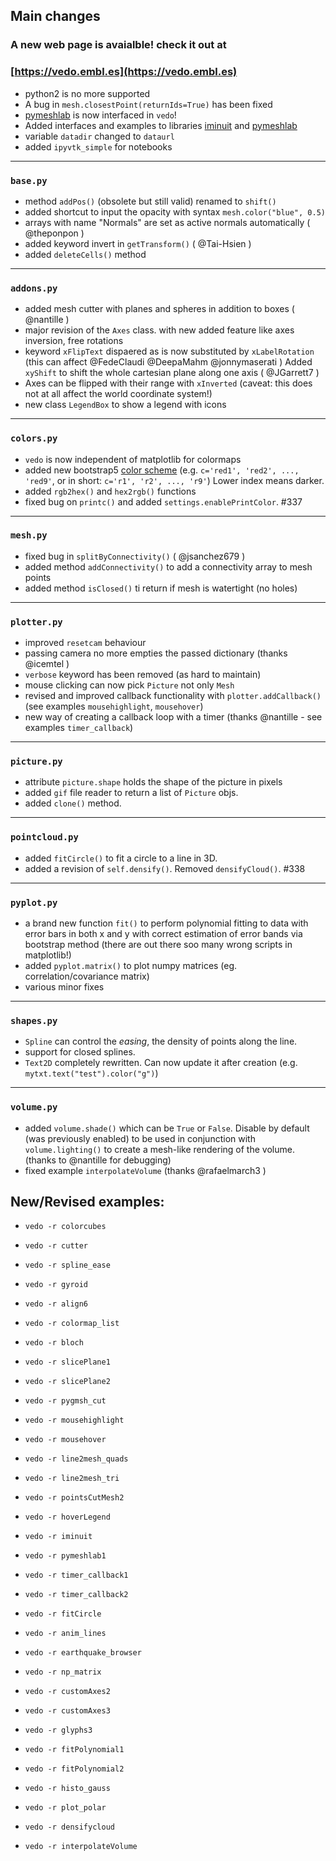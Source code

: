 ## Main changes

### A new web page is avaialble! check it out at

### [https://vedo.embl.es](https://vedo.embl.es)

- python2 is no more supported
- A bug in `mesh.closestPoint(returnIds=True)` has been fixed
- [pymeshlab](https://github.com/cnr-isti-vclab/PyMeshLab) is now interfaced in `vedo`!
- Added interfaces and examples to libraries [iminuit](https://github.com/scikit-hep/iminuit)
and [pymeshlab](https://github.com/cnr-isti-vclab/PyMeshLab)
- variable `datadir` changed to `dataurl`
- added `ipyvtk_simple` for notebooks


---
### `base.py`
- method `addPos()` (obsolete but still valid) renamed to `shift()`
- added shortcut to input the opacity with syntax `mesh.color("blue", 0.5)`
- arrays with name "Normals" are set as active normals automatically ( @theponpon )
- added keyword invert in `getTransform()` ( @Tai-Hsien )
- added `deleteCells()` method

---
### `addons.py`
- added mesh cutter with planes and spheres in addition to boxes ( @nantille )
- major revision of the `Axes` class. with new added feature like axes inversion, free rotations
- keyword `xFlipText` dispaered as is now substituted by `xLabelRotation`
  (this can affect @FedeClaudi @DeepaMahm  @jonnymaserati )
  Added `xyShift` to shift the whole cartesian plane along one axis ( @JGarrett7 )
- Axes can be flipped with their range with `xInverted` (caveat: this does not at all affect the world coordinate system!)
- new class `LegendBox` to show a legend with icons

---
### `colors.py`
- `vedo` is now independent of matplotlib for colormaps
- added new bootstrap5 [color scheme](https://user-images.githubusercontent.com/98681/84801339-e5585680-afb3-11ea-8743-29647ff3f3a9.png)
(e.g. `c='red1', 'red2', ..., 'red9'`, or in short: `c='r1', 'r2', ..., 'r9'`)
Lower index means darker.
- added `rgb2hex()` and `hex2rgb()` functions
- fixed bug on `printc()` and added `settings.enablePrintColor`. #337

---
### `mesh.py`
- fixed bug in `splitByConnectivity()` ( @jsanchez679 )
- added method `addConnectivity()` to add a connectivity array to mesh points
- added method `isClosed()` ti return if mesh is watertight (no holes)

---
### `plotter.py`
- improved `resetcam` behaviour
- passing camera no more empties the passed dictionary (thanks @icemtel )
- `verbose` keyword has been removed (as hard to maintain)
- mouse clicking can now pick `Picture` not only `Mesh`
- revised and improved callback functionality with `plotter.addCallback()`
  (see examples `mousehighlight`, `mousehover`)
- new way of creating a callback loop with a timer (thanks @nantille - see examples `timer_callback`)

---
### `picture.py`
- attribute `picture.shape` holds the shape of the picture in pixels
- added `gif` file reader to return a list of `Picture` objs.
- added `clone()` method.

---
### `pointcloud.py`
- added `fitCircle()` to fit a circle to a line in 3D.
- added a revision of `self.densify()`. Removed `densifyCloud()`. #338


---
### `pyplot.py`
- a brand new function `fit()` to perform polynomial fitting to data with error bars in both x and y with correct estimation of error bands via bootstrap method (there are out there soo many wrong scripts in matplotlib!)
- added `pyplot.matrix()` to plot numpy matrices (eg. correlation/covariance matrix)
- various minor fixes

---
### `shapes.py`
- `Spline` can control the *easing*, the density of points along the line.
- support for closed splines.
- `Text2D` completely rewritten. Can now update it after creation (e.g. `mytxt.text("test").color("g")`)

---
### `volume.py`
- added `volume.shade()` which can be `True` or `False`. Disable by default (was previously enabled)
  to be used in conjunction with `volume.lighting()` to create a mesh-like rendering of the volume.
  (thanks to @nantille for debugging)
- fixed example `interpolateVolume` (thanks @rafaelmarch3 )


## New/Revised examples:
- `vedo -r colorcubes`
- `vedo -r cutter`
- `vedo -r spline_ease`
- `vedo -r gyroid`
- `vedo -r align6`
- `vedo -r colormap_list`
- `vedo -r bloch`
- `vedo -r slicePlane1`
- `vedo -r slicePlane2`
- `vedo -r pygmsh_cut`

- `vedo -r mousehighlight`
- `vedo -r mousehover`
- `vedo -r line2mesh_quads`
- `vedo -r line2mesh_tri`
- `vedo -r pointsCutMesh2`

- `vedo -r hoverLegend`

- `vedo -r iminuit`
- `vedo -r pymeshlab1`

- `vedo -r timer_callback1`
- `vedo -r timer_callback2`

- `vedo -r fitCircle`
- `vedo -r anim_lines`
- `vedo -r earthquake_browser`
- `vedo -r np_matrix`
- `vedo -r customAxes2`
- `vedo -r customAxes3`
- `vedo -r glyphs3`
- `vedo -r fitPolynomial1`
- `vedo -r fitPolynomial2`
- `vedo -r histo_gauss`
- `vedo -r plot_polar`
- `vedo -r densifycloud`
- `vedo -r interpolateVolume`









